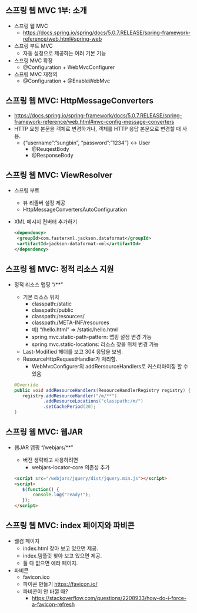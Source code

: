 ## 스프링 웹 MVC 1부: 소개
- 스프링 웹 MVC
    * https://docs.spring.io/spring/docs/5.0.7.RELEASE/spring-framework-reference/web.html#spring-web
- 스프링 부트 MVC
    * 자동 설정으로 제공하는 여러 기본 기능
- 스프링 MVC 확장
    * @Configuration + WebMvcConfigurer
- 스프링 MVC 재정의
    * @Configuration + @EnableWebMvc

## 스프링 웹 MVC: HttpMessageConverters
- https://docs.spring.io/spring-framework/docs/5.0.7.RELEASE/spring-framework-reference/web.html#mvc-config-message-converters
- HTTP 요청 본문을 객체로 변경하거나, 객체를 HTTP 응답 본문으로 변경할 때 사용.
  * {“username”:”sungbin”, “password”:”1234”} <-> User
    * @ReuqestBody
    * @ResponseBody

## 스프링 웹 MVC: ViewResolver
- 스프링 부트
  * 뷰 리졸버 설정 제공
  * HttpMessageConvertersAutoConfiguration
- XML 메시지 컨버터 추가하기
  
  ```xml
  <dependency>
   <groupId>com.fasterxml.jackson.dataformat</groupId>
   <artifactId>jackson-dataformat-xml</artifactId>
  </dependency>
  ```

## 스프링 웹 MVC: 정적 리소스 지원
- 정적 리소스 맵핑 “/**”
  * 기본 리소스 위치
    * classpath:/static
    * classpath:/public
    * classpath:/resources/
    * classpath:/META-INF/resources
    * 예) “/hello.html” => /static/hello.html
    * spring.mvc.static-path-pattern: 맵핑 설정 변경 가능
    * spring.mvc.static-locations: 리소스 찾을 위치 변경 가능
  * Last-Modified 헤더를 보고 304 응답을 보냄.
  * ResourceHttpRequestHandler가 처리함.
    * WebMvcConfigurer의 addRersourceHandlers로 커스터마이징 할 수 있음
    
  ```java
  @Override
  public void addResourceHandlers(ResourceHandlerRegistry registry) {
     registry.addResourceHandler("/m/**")
             .addResourceLocations("classpath:/m/")
             .setCachePeriod(20);
  }
  ```

## 스프링 웹 MVC: 웹JAR
- 웹JAR 맵핑 “/webjars/**” 
  * 버전 생략하고 사용하려면
    * webjars-locator-core 의존성 추가

  ```html
  <script src="/webjars/jquery/dist/jquery.min.js"></script>
  <script>
     $(function() {
         console.log("ready!");
     });
  </script>
  ```

## 스프링 웹 MVC: index 페이지와 파비콘
- 웰컴 페이지
  * index.html 찾아 보고 있으면 제공.
  * index.템플릿 찾아 보고 있으면 제공.
  * 둘 다 없으면 에러 페이지.
- 파비콘
  * favicon.ico
  * 파이콘 만들기 https://favicon.io/
  * 파비콘이 안 바뀔 때?
    * https://stackoverflow.com/questions/2208933/how-do-i-force-a-favicon-refresh